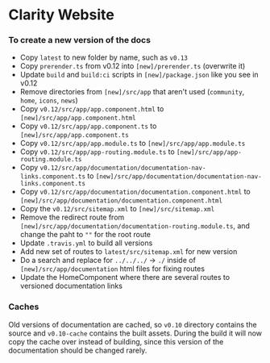 # Clarity Website

### To create a new version of the docs

* Copy `latest` to new folder by name, such as `v0.13`
* Copy `prerender.ts` from v0.12 into `[new]/prerender.ts` (overwrite it)
* Update `build` and `build:ci` scripts in `[new]/package.json` like you see in v0.12
* Remove directories from `[new]/src/app` that aren't used (`community`, `home`, `icons`, `news`)
* Copy `v0.12/src/app/app.component.html` to `[new]/src/app/app.component.html`
* Copy `v0.12/src/app/app.component.ts` to `[new]/src/app/app.component.ts`
* Copy `v0.12/src/app/app.module.ts` to `[new]/src/app/app.module.ts`
* Copy `v0.12/src/app/app-routing.module.ts` to `[new]/src/app/app-routing.module.ts`
* Copy `v0.12/src/app/documentation/documentation-nav-links.component.ts` to `[new]/src/app/documentation/documentation-nav-links.component.ts`
* Copy `v0.12/src/app/documentation/documentation.component.html` to `[new]/src/app/documentation/documentation.component.html`
* Copy the `v0.12/src/sitemap.xml` to `[new]/src/sitemap.xml`
* Remove the redirect route from `[new]/src/app/documentation/documentation-routing.module.ts`, and change the paht to `""` for the root route
* Update `.travis.yml` to build all versions
* Add new set of routes to `latest/src/sitemap.xml` for new version
* Do a search and replace for `../../../` -> `./` inside of `[new]/src/app/documentation` html files for fixing routes
* Update the HomeComponent where there are several routes to versioned documentation links

### Caches

Old versions of documentation are cached, so `v0.10` directory contains the source and `v0.10-cache` contains the built assets. During the build it will now copy the cache over instead of building, since this version of the documentation should be changed rarely.